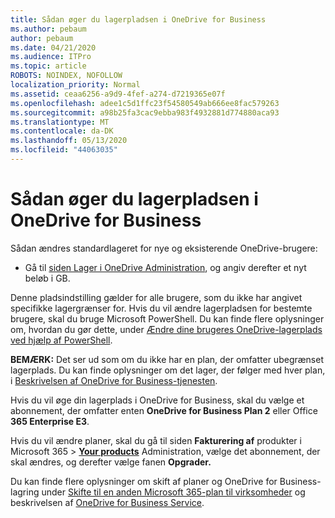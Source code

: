 ```yaml
---
title: Sådan øger du lagerpladsen i OneDrive for Business
ms.author: pebaum
author: pebaum
ms.date: 04/21/2020
ms.audience: ITPro
ms.topic: article
ROBOTS: NOINDEX, NOFOLLOW
localization_priority: Normal
ms.assetid: ceaa6256-a9d9-4fef-a274-d7219365e07f
ms.openlocfilehash: adee1c5d1ffc23f54580549ab666ee8fac579263
ms.sourcegitcommit: a98b25fa3cac9ebba983f4932881d774880aca93
ms.translationtype: MT
ms.contentlocale: da-DK
ms.lasthandoff: 05/13/2020
ms.locfileid: "44063035"
---
```

# <a name="how-to-increase-storage-in-onedrive-for-business"></a>Sådan øger du lagerpladsen i OneDrive for Business

Sådan ændres standardlageret for nye og eksisterende OneDrive-brugere:
  
- Gå til [siden Lager i OneDrive Administration](https://admin.onedrive.com/?v=StorageSettings), og angiv derefter et nyt beløb i GB.

Denne pladsindstilling gælder for alle brugere, som du ikke har angivet specifikke lagergrænser for. Hvis du vil ændre lagerpladsen for bestemte brugere, skal du bruge Microsoft PowerShell. Du kan finde flere oplysninger om, hvordan du gør dette, under [Ændre dine brugeres OneDrive-lagerplads ved hjælp af PowerShell](https://go.microsoft.com/fwlink/?linkid=866402).

**BEMÆRK:** Det ser ud som om du ikke har en plan, der omfatter ubegrænset lagerplads. Du kan finde oplysninger om det lager, der følger med hver plan, i [Beskrivelsen af OneDrive for Business-tjenesten](https://go.microsoft.com/fwlink/p/?LinkID=826071).
  
Hvis du vil øge din lagerplads i OneDrive for Business, skal du vælge et abonnement, der omfatter enten **OneDrive for Business Plan 2** eller Office **365 Enterprise E3**. 
  
Hvis du vil ændre planer, skal du gå til siden **Fakturering af** produkter i Microsoft 365 \> **[Your products](https://go.microsoft.com/fwlink/p/?linkid=842054)** Administration, vælge det abonnement, der skal ændres, og derefter vælge fanen **Opgrader.**
  
Du kan finde flere oplysninger om skift af planer og OneDrive for Business-lagring under [Skifte til en anden Microsoft 365-plan til virksomheder](https://go.microsoft.com/fwlink/?LinkId=2031117) og beskrivelsen af [OneDrive for Business Service](https://go.microsoft.com/fwlink/p/?LinkId-2031122).